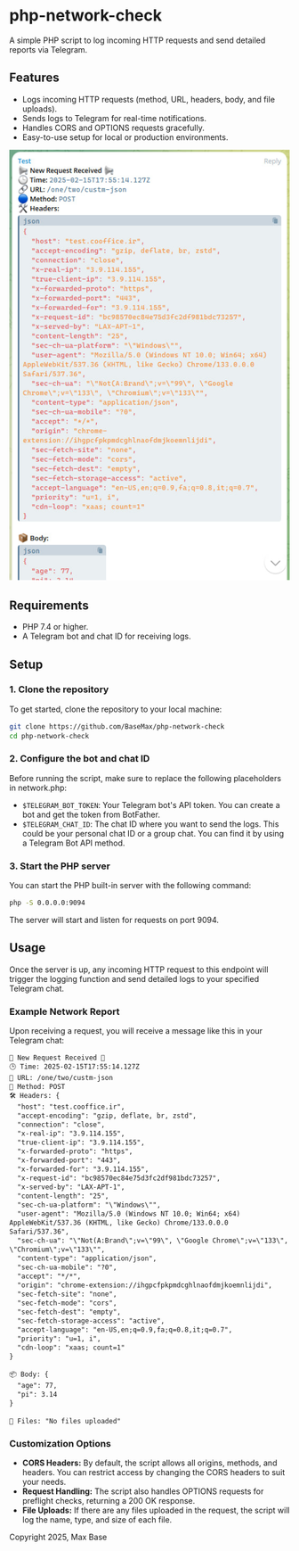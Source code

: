 # php-network-check

A simple PHP script to log incoming HTTP requests and send detailed reports via Telegram.

## Features

- Logs incoming HTTP requests (method, URL, headers, body, and file uploads).
- Sends logs to Telegram for real-time notifications.
- Handles CORS and OPTIONS requests gracefully.
- Easy-to-use setup for local or production environments.

![php-network-check](demo.jpg)

## Requirements

- PHP 7.4 or higher.
- A Telegram bot and chat ID for receiving logs.

## Setup

### 1. Clone the repository

To get started, clone the repository to your local machine:

```sh
git clone https://github.com/BaseMax/php-network-check
cd php-network-check
```

### 2. Configure the bot and chat ID

Before running the script, make sure to replace the following placeholders in network.php:

- `$TELEGRAM_BOT_TOKEN`: Your Telegram bot's API token. You can create a bot and get the token from BotFather.
- `$TELEGRAM_CHAT_ID`: The chat ID where you want to send the logs. This could be your personal chat ID or a group chat. You can find it by using a Telegram Bot API method.

### 3. Start the PHP server

You can start the PHP built-in server with the following command:

```sh
php -S 0.0.0.0:9094
```

The server will start and listen for requests on port 9094.

## Usage

Once the server is up, any incoming HTTP request to this endpoint will trigger the logging function and send detailed logs to your specified Telegram chat.

### Example Network Report

Upon receiving a request, you will receive a message like this in your Telegram chat:

```
📢 New Request Received 📢
🕒 Time: 2025-02-15T17:55:14.127Z
🔗 URL: /one/two/custm-json
🔵 Method: POST
🛠 Headers: {
  "host": "test.cooffice.ir",
  "accept-encoding": "gzip, deflate, br, zstd",
  "connection": "close",
  "x-real-ip": "3.9.114.155",
  "true-client-ip": "3.9.114.155",
  "x-forwarded-proto": "https",
  "x-forwarded-port": "443",
  "x-forwarded-for": "3.9.114.155",
  "x-request-id": "bc98570ec84e75d3fc2df981bdc73257",
  "x-served-by": "LAX-APT-1",
  "content-length": "25",
  "sec-ch-ua-platform": "\"Windows\"",
  "user-agent": "Mozilla/5.0 (Windows NT 10.0; Win64; x64) AppleWebKit/537.36 (KHTML, like Gecko) Chrome/133.0.0.0 Safari/537.36",
  "sec-ch-ua": "\"Not(A:Brand\";v=\"99\", \"Google Chrome\";v=\"133\", \"Chromium\";v=\"133\"",
  "content-type": "application/json",
  "sec-ch-ua-mobile": "?0",
  "accept": "*/*",
  "origin": "chrome-extension://ihgpcfpkpmdcghlnaofdmjkoemnlijdi",
  "sec-fetch-site": "none",
  "sec-fetch-mode": "cors",
  "sec-fetch-dest": "empty",
  "sec-fetch-storage-access": "active",
  "accept-language": "en-US,en;q=0.9,fa;q=0.8,it;q=0.7",
  "priority": "u=1, i",
  "cdn-loop": "xaas; count=1"
}

📦 Body: {
  "age": 77,
  "pi": 3.14
}

📂 Files: "No files uploaded"
```

### Customization Options

- **CORS Headers:** By default, the script allows all origins, methods, and headers. You can restrict access by changing the CORS headers to suit your needs.
- **Request Handling:** The script also handles OPTIONS requests for preflight checks, returning a 200 OK response.
- **File Uploads:** If there are any files uploaded in the request, the script will log the name, type, and size of each file.

Copyright 2025, Max Base
